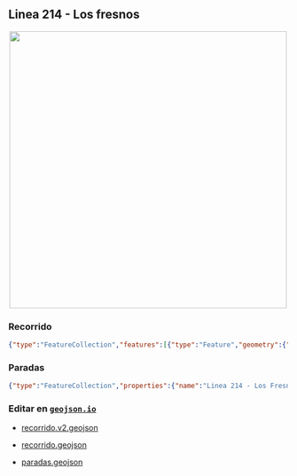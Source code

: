 ## Linea 214 - Los fresnos

<p align="center"><img src="../img/landscape.webp" width="500px" /></p>

### Recorrido

```geojson
{"type":"FeatureCollection","features":[{"type":"Feature","geometry":{"type":"LineString","coordinates":[[-65.166499,-26.845971],[-65.167095,-26.845899],[-65.167102,-26.845899],[-65.167123,-26.845897],[-65.16727,-26.846066],[-65.167194,-26.846947],[-65.167119,-26.847943],[-65.167056,-26.848899],[-65.166836,-26.84979],[-65.166603,-26.850641],[-65.166456,-26.851569],[-65.166418,-26.852487],[-65.166454,-26.853134],[-65.166594,-26.853031],[-65.166877,-26.85298],[-65.166918,-26.853194],[-65.166706,-26.854071],[-65.166644,-26.85497],[-65.166577,-26.855892],[-65.166506,-26.856832],[-65.166092,-26.857519],[-65.16513,-26.857694],[-65.164125,-26.857879],[-65.163075,-26.85805],[-65.162094,-26.858245],[-65.161067,-26.858453],[-65.160063,-26.858639],[-65.159055,-26.858843],[-65.158064,-26.859016],[-65.157059,-26.859202],[-65.156383,-26.859319],[-65.156179,-26.859461],[-65.156363,-26.860316],[-65.156544,-26.861227],[-65.156736,-26.862123],[-65.156906,-26.863039],[-65.157047,-26.863962],[-65.157252,-26.864844],[-65.157556,-26.865116],[-65.158526,-26.864968],[-65.159576,-26.864812],[-65.160596,-26.864633],[-65.161596,-26.864482],[-65.162619,-26.864317],[-65.163612,-26.864155],[-65.164637,-26.863991],[-65.165656,-26.863788],[-65.165934,-26.863747],[-65.166891,-26.863616],[-65.167931,-26.863436],[-65.168939,-26.863267],[-65.169955,-26.863078],[-65.17095,-26.862879],[-65.171936,-26.862712],[-65.17294,-26.862547],[-65.173982,-26.862375],[-65.174776,-26.862208],[-65.175808,-26.861996],[-65.17607773134348,-26.861902857391208],[-65.175533,-26.861038],[-65.175132,-26.860175],[-65.17473,-26.859313],[-65.174983,-26.859097],[-65.175951,-26.858929],[-65.176972,-26.858755],[-65.177183,-26.85837],[-65.176921,-26.857524],[-65.17708,-26.857087],[-65.177281,-26.856937],[-65.177046,-26.856075],[-65.176712,-26.855575],[-65.175763,-26.85573],[-65.175606,-26.855493],[-65.175386,-26.854649],[-65.175066,-26.854401],[-65.174074,-26.854596],[-65.173093,-26.854775],[-65.172749,-26.854652],[-65.172358,-26.853855],[-65.172434,-26.853705],[-65.173339,-26.853528],[-65.173429,-26.853221],[-65.17325,-26.852398],[-65.17306,-26.851799],[-65.172881,-26.85102],[-65.172709,-26.850105],[-65.172487,-26.84922],[-65.172312,-26.848331],[-65.172109,-26.84739],[-65.171908,-26.846437],[-65.171712,-26.845547],[-65.171519,-26.844641],[-65.171305,-26.843742],[-65.171098,-26.842863],[-65.170907,-26.841949],[-65.170684,-26.841077],[-65.170487,-26.840158],[-65.170259,-26.839264],[-65.170026,-26.838373],[-65.169592,-26.838098],[-65.168968,-26.838202],[-65.168808,-26.838231],[-65.168504,-26.838286],[-65.167537,-26.838446],[-65.166734,-26.838543],[-65.1665,-26.838574],[-65.165593,-26.838798],[-65.164553,-26.83902],[-65.163551,-26.839204],[-65.16265,-26.838922],[-65.162132,-26.838536],[-65.162299,-26.838249],[-65.162103,-26.837436],[-65.16187,-26.836529],[-65.161635,-26.835619],[-65.161413,-26.834713],[-65.161064,-26.834048],[-65.160136,-26.83421],[-65.159133,-26.83438],[-65.159183,-26.834665],[-65.159338,-26.835524],[-65.159443,-26.836409],[-65.159575,-26.837347],[-65.15952,-26.838204],[-65.159727,-26.839122],[-65.159907,-26.839974],[-65.160014,-26.840282],[-65.160014,-26.840294],[-65.160047,-26.840484],[-65.16019,-26.841375],[-65.160222,-26.8422],[-65.159252,-26.842451],[-65.158228,-26.842676],[-65.157199,-26.842866],[-65.156179,-26.843055],[-65.155767,-26.843427],[-65.155967,-26.844257],[-65.156184,-26.845183],[-65.156364,-26.846073],[-65.156567,-26.846988],[-65.156972,-26.847703],[-65.157976,-26.847562],[-65.158217,-26.84754],[-65.158489,-26.847518],[-65.159425,-26.847343],[-65.160477,-26.847135],[-65.161472,-26.846941],[-65.162496,-26.846759],[-65.163483,-26.846551],[-65.164498,-26.846346],[-65.165488,-26.846167],[-65.166481,-26.845986]]},"properties":{"name":"Linea 214 - Los Fresnos"}}]}
```

### Paradas

```geojson
{"type":"FeatureCollection","properties":{"name":"Linea 214 - Los Fresnos"},"features":[]}
```

### Editar en [`geojson.io`](https://geojson.io/#map=11/-26.8139/-65.2008)

- [recorrido.v2.geojson](https://geojson.io/#data=data:text/x-url,https%3A%2F%2Fraw.githubusercontent.com%2FFrancoJavierGadea%2FTucuman-colectivos%2Frefs%2Fheads%2Fmain%2Fdata%2Finterurbano%2F214%2Flos-fresnos%2Frecorrido.v2.geojson)

- [recorrido.geojson](https://geojson.io/#data=data:text/x-url,https%3A%2F%2Fraw.githubusercontent.com%2FFrancoJavierGadea%2FTucuman-colectivos%2Frefs%2Fheads%2Fmain%2Fdata%2Finterurbano%2F214%2Flos-fresnos%2Frecorrido.geojson)

- [paradas.geojson](https://geojson.io/#data=data:text/x-url,https%3A%2F%2Fraw.githubusercontent.com%2FFrancoJavierGadea%2FTucuman-colectivos%2Frefs%2Fheads%2Fmain%2Fdata%2Finterurbano%2F214%2Flos-fresnos%2Fparadas.geojson)